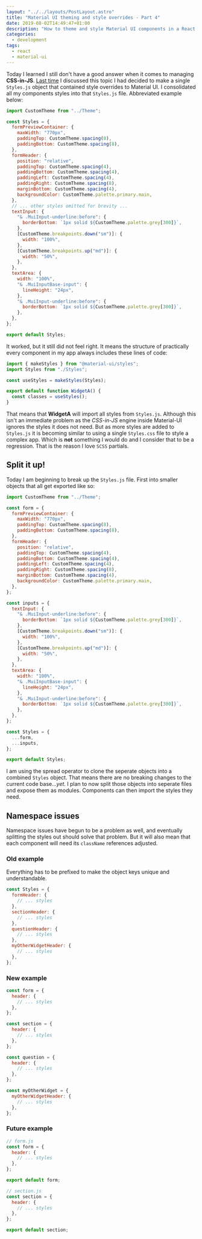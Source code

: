 ```yaml
---
layout: "../../layouts/PostLayout.astro"
title: "Material UI theming and style overrides - Part 4"
date: 2019-08-02T14:49:47+01:00
description: "How to theme and style Material UI components in a React app - Part 4"
categories:
  - development
tags:
  - react
  - material-ui
---
```


Today I learned I still don't have a good answer when it comes to managing **CSS-in-JS**. [Last time](https://til.neilmagee.com/post/material-ui-theming-and-style-overrides-pt3/) I discussed this topic I had decided to make a single `Styles.js` object that contained style overrides to Material UI. I consolidated all my components styles into that `Styles.js` file. Abbreviated example below:

```javascript
import CustomTheme from "../Theme";

const Styles = {
  formPreviewContainer: {
    maxWidth: "770px",
    paddingTop: CustomTheme.spacing(8),
    paddingBottom: CustomTheme.spacing(8),
  },
  formHeader: {
    position: "relative",
    paddingTop: CustomTheme.spacing(4),
    paddingBottom: CustomTheme.spacing(4),
    paddingLeft: CustomTheme.spacing(4),
    paddingRight: CustomTheme.spacing(8),
    marginBottom: CustomTheme.spacing(4),
    backgroundColor: CustomTheme.palette.primary.main,
  },
  // ... other styles omitted for brevity ...
  textInput: {
    "& .MuiInput-underline:before": {
      borderBottom: `1px solid ${CustomTheme.palette.grey[300]}`,
    },
    [CustomTheme.breakpoints.down("sm")]: {
      width: "100%",
    },
    [CustomTheme.breakpoints.up("md")]: {
      width: "50%",
    },
  },
  textArea: {
    width: "100%",
    "& .MuiInputBase-input": {
      lineHeight: "24px",
    },
    "& .MuiInput-underline:before": {
      borderBottom: `1px solid ${CustomTheme.palette.grey[300]}`,
    },
  },
};

export default Styles;
```

<!--more-->

It worked, but it still did not feel right. It means the structure of practically every component in my app always includes these lines of code:

```javascript
import { makeStyles } from "@material-ui/styles";
import Styles from "./Styles";

const useStyles = makeStyles(Styles);

export default function WidgetA() {
  const classes = useStyles();
}
```

That means that **WidgetA** will import all styles from `Styles.js`. Although this isn't an immediate problem as the _CSS-in-JS_ engine inside Material-UI ignores the styles it does not need. But as more styles are added to `Styles.js` it is becoming similar to using a single `Styles.css` file to style a complex app. Which is **not** something I would do and I consider that to be a regression. That is the reason I love `SCSS` partials.

## Split it up!

Today I am beginning to break up the `Styles.js` file. First into smaller objects that all get exported like so:

```javascript
import CustomTheme from "../Theme";

const form = {
  formPreviewContainer: {
    maxWidth: "770px",
    paddingTop: CustomTheme.spacing(8),
    paddingBottom: CustomTheme.spacing(8),
  },
  formHeader: {
    position: "relative",
    paddingTop: CustomTheme.spacing(4),
    paddingBottom: CustomTheme.spacing(4),
    paddingLeft: CustomTheme.spacing(4),
    paddingRight: CustomTheme.spacing(8),
    marginBottom: CustomTheme.spacing(4),
    backgroundColor: CustomTheme.palette.primary.main,
  },
};

const inputs = {
  textInput: {
    "& .MuiInput-underline:before": {
      borderBottom: `1px solid ${CustomTheme.palette.grey[300]}`,
    },
    [CustomTheme.breakpoints.down("sm")]: {
      width: "100%",
    },
    [CustomTheme.breakpoints.up("md")]: {
      width: "50%",
    },
  },
  textArea: {
    width: "100%",
    "& .MuiInputBase-input": {
      lineHeight: "24px",
    },
    "& .MuiInput-underline:before": {
      borderBottom: `1px solid ${CustomTheme.palette.grey[300]}`,
    },
  },
};

const Styles = {
  ...form,
  ...inputs,
};

export default Styles;
```

I am using the spread operator to clone the seperate objects into a combined `Styles` object. That means there are no breaking changes to the current code base&hellip;_yet_. I plan to now split those objects into seperate files and expose them as modules. Components can then import the styles they need.

## Namespace issues

Namespace issues have begun to be a problem as well, and eventually splitting the styles out should solve that problem. But it will also mean that each component will need its `className` references adjusted.

### Old example

Everything has to be prefixed to make the object keys unique and understandable.

```javascript
const Styles = {
  formHeader: {
    // ... styles
  },
  sectionHeader: {
    // ... styles
  },
  questionHeader: {
    // ... styles
  },
  myOtherWidgetHeader: {
    // ... styles
  },
};
```

### New example

```javascript
const form = {
  header: {
    // ... styles
  },
};

const section = {
  header: {
    // ... styles
  },
};

const question = {
  header: {
    // ... styles
  },
};

const myOtherWidget = {
  myOtherWidgetHeader: {
    // ... styles
  },
};
```

### Future example

```javascript
// form.js
const form = {
  header: {
    // ... styles
  },
};

export default form;
```

```javascript
// section.js
const section = {
  header: {
    // ... styles
  },
};

export default section;
```
